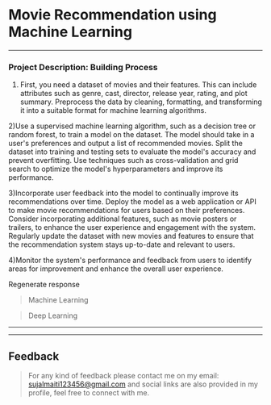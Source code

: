 
# Movie Recommendation using Machine Learning 


---

### Project Description: Building Process

1) First, you need a dataset of movies and their features. This can include attributes such as genre, cast, director, release year, rating, and plot summary.
Preprocess the data by cleaning, formatting, and transforming it into a suitable format for machine learning algorithms.

2)Use a supervised machine learning algorithm, such as a decision tree or random forest, to train a model on the dataset. The model should take in a user's preferences and output a list of recommended movies.
Split the dataset into training and testing sets to evaluate the model's accuracy and prevent overfitting.
Use techniques such as cross-validation and grid search to optimize the model's hyperparameters and improve its performance.


3)Incorporate user feedback into the model to continually improve its recommendations over time.
Deploy the model as a web application or API to make movie recommendations for users based on their preferences.
Consider incorporating additional features, such as movie posters or trailers, to enhance the user experience and engagement with the system.
Regularly update the dataset with new movies and features to ensure that the recommendation system stays up-to-date and relevant to users.


4)Monitor the system's performance and feedback from users to identify areas for improvement and enhance the overall user experience.




Regenerate response

> Machine Learning

> Deep Learning

---

---



## Feedback

> For any kind of feedback please contact me on my email: sujalmaiti123456@gmail.com and social links are also provided in my profile, feel free to connect with me.


